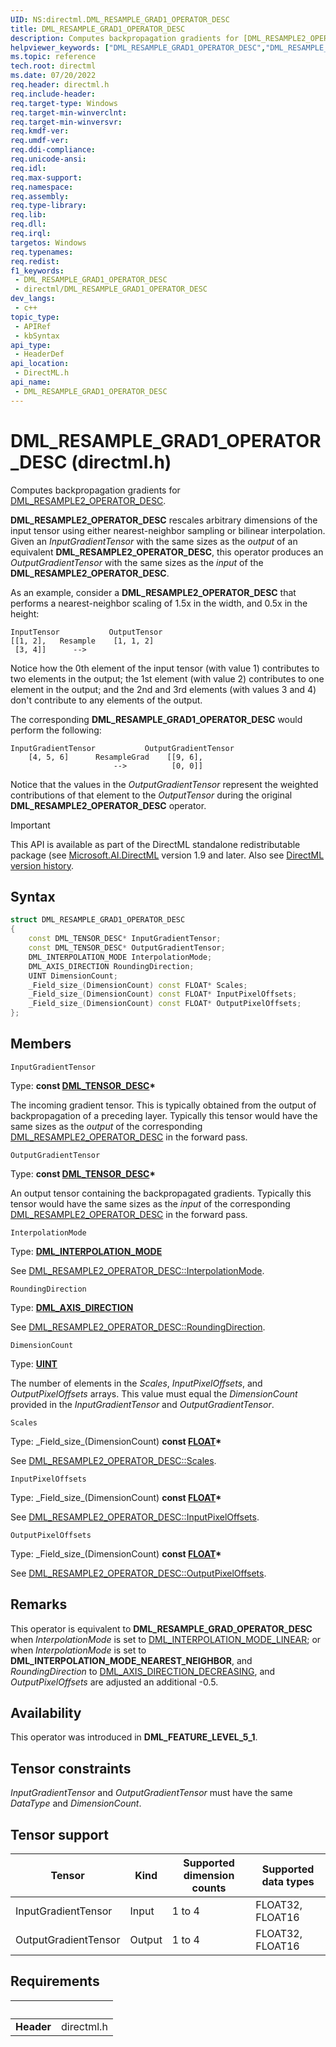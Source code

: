 ```yaml
---
UID: NS:directml.DML_RESAMPLE_GRAD1_OPERATOR_DESC
title: DML_RESAMPLE_GRAD1_OPERATOR_DESC
description: Computes backpropagation gradients for [DML_RESAMPLE2_OPERATOR_DESC](/windows/ai/directml/api/ns-directml-dml_resample2_operator_desc).
helpviewer_keywords: ["DML_RESAMPLE_GRAD1_OPERATOR_DESC","DML_RESAMPLE_GRAD1_OPERATOR_DESC structure","direct3d12.dml_resample_grad1_operator_desc","directml/DML_RESAMPLE_GRAD1_OPERATOR_DESC"]
ms.topic: reference
tech.root: directml
ms.date: 07/20/2022
req.header: directml.h
req.include-header: 
req.target-type: Windows
req.target-min-winverclnt: 
req.target-min-winversvr: 
req.kmdf-ver: 
req.umdf-ver: 
req.ddi-compliance: 
req.unicode-ansi: 
req.idl: 
req.max-support: 
req.namespace: 
req.assembly: 
req.type-library: 
req.lib: 
req.dll: 
req.irql: 
targetos: Windows
req.typenames: 
req.redist: 
f1_keywords:
 - DML_RESAMPLE_GRAD1_OPERATOR_DESC
 - directml/DML_RESAMPLE_GRAD1_OPERATOR_DESC
dev_langs:
 - c++
topic_type:
 - APIRef
 - kbSyntax
api_type:
 - HeaderDef
api_location:
 - DirectML.h
api_name:
 - DML_RESAMPLE_GRAD1_OPERATOR_DESC
---
```


# DML_RESAMPLE_GRAD1_OPERATOR_DESC (directml.h)

Computes backpropagation gradients for [DML_RESAMPLE2_OPERATOR_DESC](/windows/ai/directml/api/ns-directml-dml_resample2_operator_desc).

**DML_RESAMPLE2_OPERATOR_DESC** rescales arbitrary dimensions of the input tensor using either nearest-neighbor sampling or bilinear interpolation. Given an *InputGradientTensor* with the same sizes as the *output* of an equivalent **DML_RESAMPLE2_OPERATOR_DESC**, this operator produces an *OutputGradientTensor* with the same sizes as the *input* of the **DML_RESAMPLE2_OPERATOR_DESC**.

As an example, consider a **DML_RESAMPLE2_OPERATOR_DESC** that performs a nearest-neighbor scaling of 1.5x in the width, and 0.5x in the height:

```
InputTensor           OutputTensor
[[1, 2],   Resample    [1, 1, 2]
 [3, 4]]      -->      
```

Notice how the 0th element of the input tensor (with value 1) contributes to two elements in the output; the 1st element (with value 2) contributes to one element in the output; and the 2nd and 3rd elements (with values 3 and 4) don't contribute to any elements of the output.

The corresponding **DML_RESAMPLE_GRAD1_OPERATOR_DESC** would perform the following:

```
InputGradientTensor           OutputGradientTensor
    [4, 5, 6]      ResampleGrad    [[9, 6],
                       -->          [0, 0]]
```

Notice that the values in the *OutputGradientTensor* represent the weighted contributions of that element to the *OutputTensor* during the original **DML_RESAMPLE2_OPERATOR_DESC** operator.

> [!IMPORTANT]
> This API is available as part of the DirectML standalone redistributable package (see [Microsoft.AI.DirectML](https://www.nuget.org/packages/Microsoft.AI.DirectML/) version 1.9 and later. Also see [DirectML version history](../dml-version-history.md).

## Syntax
```cpp
struct DML_RESAMPLE_GRAD1_OPERATOR_DESC
{
    const DML_TENSOR_DESC* InputGradientTensor;
    const DML_TENSOR_DESC* OutputGradientTensor;
    DML_INTERPOLATION_MODE InterpolationMode;
    DML_AXIS_DIRECTION RoundingDirection;
    UINT DimensionCount;
    _Field_size_(DimensionCount) const FLOAT* Scales;
    _Field_size_(DimensionCount) const FLOAT* InputPixelOffsets;
    _Field_size_(DimensionCount) const FLOAT* OutputPixelOffsets;
};
```

## Members

`InputGradientTensor`

Type: **const [DML_TENSOR_DESC](/windows/win32/api/directml/ns-directml-dml_tensor_desc)\***

The incoming gradient tensor. This is typically obtained from the output of backpropagation of a preceding layer. Typically this tensor would have the same sizes as the *output* of the corresponding [DML_RESAMPLE2_OPERATOR_DESC](/windows/ai/directml/api/ns-directml-dml_resample2_operator_desc) in the forward pass.

`OutputGradientTensor`

Type: **const [DML_TENSOR_DESC](/windows/win32/api/directml/ns-directml-dml_tensor_desc)\***

An output tensor containing the backpropagated gradients. Typically this tensor would have the same sizes as the *input* of the corresponding [DML_RESAMPLE2_OPERATOR_DESC](/windows/ai/directml/api/ns-directml-dml_resample2_operator_desc) in the forward pass.

`InterpolationMode`

Type: [**DML_INTERPOLATION_MODE**](/windows/win32/api/directml/ne-directml-dml_interpolation_mode)

See [DML_RESAMPLE2_OPERATOR_DESC::InterpolationMode](/windows/ai/directml/api/ns-directml-dml_resample2_operator_desc).

`RoundingDirection`

Type: [**DML_AXIS_DIRECTION**](/windows/win32/api/directml/ne-directml-dml_axis_direction)

See [DML_RESAMPLE2_OPERATOR_DESC::RoundingDirection](/windows/ai/directml/api/ns-directml-dml_resample2_operator_desc).

`DimensionCount`

Type: [**UINT**](/windows/win32/winprog/windows-data-types)

The number of elements in the *Scales*, *InputPixelOffsets*, and *OutputPixelOffsets* arrays. This value must equal the *DimensionCount* provided in the *InputGradientTensor* and *OutputGradientTensor*.

`Scales`

Type: \_Field\_size\_\(DimensionCount\) **const [FLOAT](/windows/win32/winprog/windows-data-types)\***

See [DML_RESAMPLE2_OPERATOR_DESC::Scales](/windows/ai/directml/api/ns-directml-dml_resample2_operator_desc).

`InputPixelOffsets`

Type: \_Field\_size\_\(DimensionCount\) **const [FLOAT](/windows/win32/winprog/windows-data-types)\***

See [DML_RESAMPLE2_OPERATOR_DESC::InputPixelOffsets](/windows/ai/directml/api/ns-directml-dml_resample2_operator_desc).

`OutputPixelOffsets`

Type: \_Field\_size\_\(DimensionCount\) **const [FLOAT](/windows/win32/winprog/windows-data-types)\***

See [DML_RESAMPLE2_OPERATOR_DESC::OutputPixelOffsets](/windows/ai/directml/api/ns-directml-dml_resample2_operator_desc).

## Remarks

This operator is equivalent to **DML_RESAMPLE_GRAD_OPERATOR_DESC** when *InterpolationMode* is set to [DML_INTERPOLATION_MODE_LINEAR](/windows/win32/api/directml/ne-directml-dml_interpolation_mode); or when *InterpolationMode* is set to **DML_INTERPOLATION_MODE_NEAREST_NEIGHBOR**, and *RoundingDirection* to [DML_AXIS_DIRECTION_DECREASING](/windows/win32/api/directml/ne-directml-dml_axis_direction), and *OutputPixelOffsets* are adjusted an additional -0.5.

## Availability
This operator was introduced in **DML_FEATURE_LEVEL_5_1**.

## Tensor constraints
*InputGradientTensor* and *OutputGradientTensor* must have the same *DataType* and *DimensionCount*.

## Tensor support
| Tensor | Kind | Supported dimension counts | Supported data types |
| ------ | ---- | -------------------------- | -------------------- |
| InputGradientTensor | Input | 1 to 4 | FLOAT32, FLOAT16 |
| OutputGradientTensor | Output | 1 to 4 | FLOAT32, FLOAT16 |

## Requirements
| &nbsp; | &nbsp; |
| ---- |:---- |
| **Header** | directml.h |
